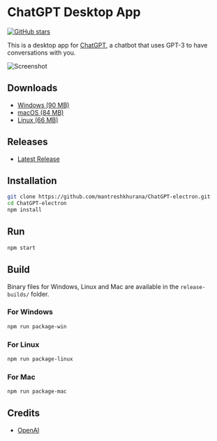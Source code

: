 # ChatGPT Desktop App

[![GitHub stars](https://img.shields.io/github/stars/mantreshkhurana/Chatgpt-electron.svg?style=social&label=Star&maxAge=2592000)](https://github.com/mantreshkhurana/ChatGPT-electron)

This is a desktop app for [ChatGPT](https://chat.openai.com/), a chatbot that uses GPT-3 to have conversations with you.

![Screenshot](https://raw.githubusercontent.com/mantreshkhurana/ChatGPT-electron/stable/screenshots/screenshot-1.png)

## Downloads

- [Windows (90 MB)](https://github.com/mantreshkhurana/ChatGPT-electron/releases/download/1.0.0/ChatGPT-v1.0.0-windows.zip)
- [macOS (84 MB)](https://github.com/mantreshkhurana/ChatGPT-electron/releases/download/1.0.0/ChatGPT-v1.0.0-darwin.zip)
- [Linux (66 MB)](https://github.com/mantreshkhurana/ChatGPT-electron/releases/download/1.0.0/ChatGPT-v1.0.0-linux.tar.xz)

## Releases

- [Latest Release](https://github.com/mantreshkhurana/ChatGPT-electron/releases)

## Installation

```bash
git clone https://github.com/mantreshkhurana/ChatGPT-electron.git
cd ChatGPT-electron
npm install
```

## Run

```bash
npm start
```

## Build

Binary files for Windows, Linux and Mac are available in the `release-builds/` folder.

### For Windows

```bash
npm run package-win
```

### For Linux

```bash
npm run package-linux
```

### For Mac

```bash
npm run package-mac
```

## Credits

- [OpenAI](https://openai.com/)
